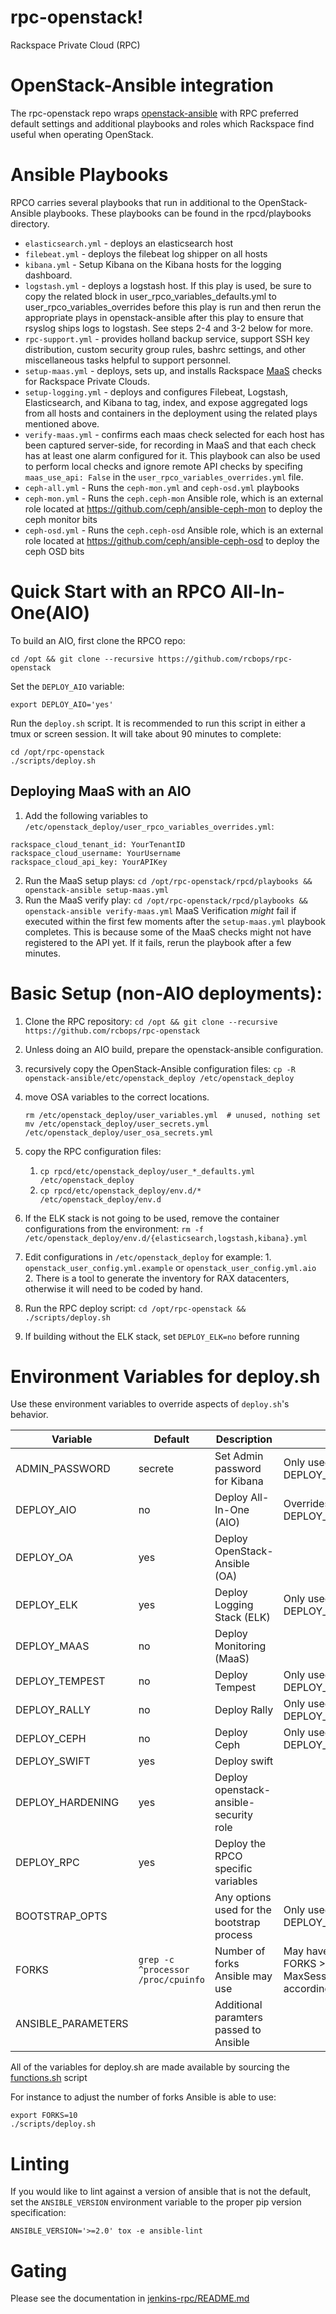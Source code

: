 # rpc-openstack!
Rackspace Private Cloud (RPC)

# OpenStack-Ansible integration

The rpc-openstack repo wraps
[openstack-ansible](https://github.com/openstack/openstack-ansible)
with RPC preferred default settings and additional playbooks and roles
which Rackspace find useful when operating OpenStack.

# Ansible Playbooks

RPCO carries several playbooks that run in additional to the OpenStack-Ansible
playbooks. These playbooks can be found in the rpcd/playbooks directory.

* `elasticsearch.yml` - deploys an elasticsearch host
* `filebeat.yml` - deploys the filebeat log shipper on all hosts
* `kibana.yml` - Setup Kibana on the Kibana hosts for the logging dashboard.
* `logstash.yml` - deploys a logstash host. If this play is used, be sure to
copy the related block in user_rpco_variables_defaults.yml to
user_rpco_variables_overrides before this play is run and then rerun the
appropriate plays in openstack-ansible after this play to ensure that rsyslog
ships logs to logstash. See steps 2-4 and 3-2 below for more.
* `rpc-support.yml` - provides holland backup service, support SSH key
distribution, custom security group rules, bashrc settings, and other
miscellaneous tasks helpful to support personnel.
* `setup-maas.yml` - deploys, sets up, and installs Rackspace
[MaaS](http://www.rackspace.com/cloud/monitoring) checks
for Rackspace Private Clouds.
* `setup-logging.yml` - deploys and configures Filebeat, Logstash,
Elasticsearch, and Kibana to tag, index, and expose aggregated logs from all
hosts and containers in the deployment using the related plays mentioned
above.
* `verify-maas.yml` - confirms each maas check selected for each host has been
captured server-side, for recording in MaaS and that each check has at least one
alarm configured for it. This playbook can also be used to perform local checks
and ignore remote API checks by specifing ``maas_use_api: False`` in the
``user_rpco_variables_overrides.yml`` file.
* `ceph-all.yml` - Runs the `ceph-mon.yml` and `ceph-osd.yml` playbooks
* `ceph-mon.yml` - Runs the `ceph.ceph-mon` Ansible role, which is an external role
  located at https://github.com/ceph/ansible-ceph-mon to deploy the ceph monitor bits
* `ceph-osd.yml` - Runs the `ceph.ceph-osd` Ansible role, which is an external role
  located at https://github.com/ceph/ansible-ceph-osd to deploy the ceph OSD bits


# Quick Start with an RPCO All-In-One(AIO)

To build an AIO, first clone the RPCO repo:
```
cd /opt && git clone --recursive https://github.com/rcbops/rpc-openstack
```

Set the ``DEPLOY_AIO`` variable:
```
export DEPLOY_AIO='yes'
```

Run the ``deploy.sh`` script. It is recommended to run this script in either
a tmux or screen session. It will take about 90 minutes to complete:
```
cd /opt/rpc-openstack
./scripts/deploy.sh
```

## Deploying MaaS with an AIO
1. Add the following variables to `/etc/openstack_deploy/user_rpco_variables_overrides.yml`:
```
rackspace_cloud_tenant_id: YourTenantID
rackspace_cloud_username: YourUsername
rackspace_cloud_api_key: YourAPIKey
```
2. Run the MaaS setup plays:
 `cd /opt/rpc-openstack/rpcd/playbooks && openstack-ansible setup-maas.yml`
3. Run the MaaS verify play:
 `cd /opt/rpc-openstack/rpcd/playbooks && openstack-ansible verify-maas.yml`
     MaaS Verification _might_ fail if executed within the first few moments after
     the `setup-maas.yml` playbook completes. This is because some of the MaaS checks
     might not have registered to the API yet. If it fails, rerun the playbook after
     a few minutes.

# Basic Setup (non-AIO deployments):

1. Clone the RPC repository:
   `cd /opt && git clone --recursive https://github.com/rcbops/rpc-openstack`
2. Unless doing an AIO build, prepare the openstack-ansible configuration.
  1. recursively copy the OpenStack-Ansible configuration files:
     `cp -R openstack-ansible/etc/openstack_deploy /etc/openstack_deploy`
  2. move OSA variables to the correct locations.

     ```
     rm /etc/openstack_deploy/user_variables.yml  # unused, nothing set
     mv /etc/openstack_deploy/user_secrets.yml /etc/openstack_deploy/user_osa_secrets.yml
     ```
  3. copy the RPC configuration files:
     1. `cp rpcd/etc/openstack_deploy/user_*_defaults.yml /etc/openstack_deploy`
     2. `cp rpcd/etc/openstack_deploy/env.d/* /etc/openstack_deploy/env.d`
  4. If the ELK stack is not going to be used, remove the container
     configurations from the environment:
     `rm -f /etc/openstack_deploy/env.d/{elasticsearch,logstash,kibana}.yml`
  5. Edit configurations in `/etc/openstack_deploy` for example:
    1. `openstack_user_config.yml.example` or
       `openstack_user_config.yml.aio`
    2. There is a tool to generate the inventory for RAX datacenters, otherwise
       it will need to be coded by hand.
3. Run the RPC deploy script: `cd /opt/rpc-openstack && ./scripts/deploy.sh`
  1. If building without the ELK stack, set `DEPLOY_ELK=no` before running

# Environment Variables for deploy.sh


Use these environment variables to override aspects of `deploy.sh`'s behavior.

Variable           | Default                            | Description                                          | Notes
-------------------|------------------------------------|------------------------------------------------------|------------------------------------------------------------------
ADMIN_PASSWORD     | secrete                            | Set Admin password for Kibana                        | Only used if DEPLOY_AIO=yes
DEPLOY_AIO         | no                                 | Deploy All-In-One (AIO)                              | Overrides DEPLOY_HAPROXY=yes
DEPLOY_OA          | yes                                | Deploy OpenStack-Ansible (OA)                        |
DEPLOY_ELK         | yes                                | Deploy Logging Stack (ELK)                           | Only used if DEPLOY_OA=yes
DEPLOY_MAAS        | no                                 | Deploy Monitoring (MaaS)                             |
DEPLOY_TEMPEST     | no                                 | Deploy Tempest                                       | Only used if DEPLOY_OA=yes
DEPLOY_RALLY       | no                                 | Deploy Rally                                         | Only used if DEPLOY_OA=yes
DEPLOY_CEPH        | no                                 | Deploy Ceph                                          | Only used if DEPLOY_OA=yes
DEPLOY_SWIFT       | yes                                | Deploy swift                                         |
DEPLOY_HARDENING   | yes                                | Deploy openstack-ansible-security role               |
DEPLOY_RPC         | yes                                | Deploy the RPCO specific variables                   |
BOOTSTRAP_OPTS     |                                    | Any options used for the bootstrap process           | Only used if DEPLOY_AIO=yes
FORKS              | `grep -c ^processor /proc/cpuinfo` | Number of forks Ansible may use                      | May have issues if FORKS > SSHD's MaxSessions. Adjust accordingly
ANSIBLE_PARAMETERS |                                    | Additional paramters passed to Ansible               |

All of the variables for deploy.sh are made available by sourcing the [functions.sh](https://github.com/rcbops/rpc-openstack/blob/master/scripts/functions.sh) script

For instance to adjust the number of forks Ansible is able to use:

```
export FORKS=10
./scripts/deploy.sh
```
# Linting

If you would like to lint against a version of ansible that is not the
default, set the `ANSIBLE_VERSION` environment variable to the proper pip
version specification:

```
ANSIBLE_VERSION='>=2.0' tox -e ansible-lint
```

# Gating
Please see the documentation in [jenkins-rpc/README.md](https://github.com/rcbops/jenkins-rpc/blob/master/README.md)

